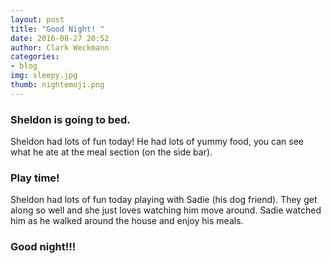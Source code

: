```yaml
---
layout: post
title: "Good Night! "
date: 2016-08-27 20:52
author: Clark Weckmann
categories:
- blog
img: sleepy.jpg
thumb: nightemoji.png
---
```


### Sheldon is going to bed.
Sheldon had lots of fun today! He had lots of yummy food, you can see what he ate at the meal section (on the side bar). <!--more-->

### Play time! 
Sheldon had lots of fun today playing with Sadie (his dog friend). They get along so well and she just loves watching him move around. Sadie watched him as he walked around the house and enjoy his meals. 

### Good night!!! 